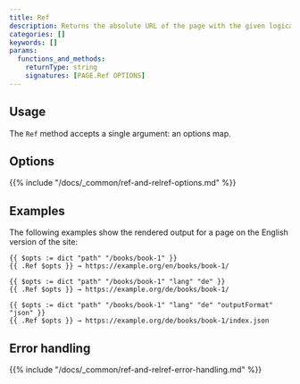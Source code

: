 ```yaml
---
title: Ref
description: Returns the absolute URL of the page with the given logical path, language, and output format.
categories: []
keywords: []
params:
  functions_and_methods:
    returnType: string
    signatures: [PAGE.Ref OPTIONS]
---
```


## Usage

The `Ref` method accepts a single argument: an options map.

## Options

{{% include "/docs/_common/ref-and-relref-options.md" %}}

## Examples

The following examples show the rendered output for a page on the English version of the site:

```go-html-template
{{ $opts := dict "path" "/books/book-1" }}
{{ .Ref $opts }} → https://example.org/en/books/book-1/

{{ $opts := dict "path" "/books/book-1" "lang" "de" }}
{{ .Ref $opts }} → https://example.org/de/books/book-1/

{{ $opts := dict "path" "/books/book-1" "lang" "de" "outputFormat" "json" }}
{{ .Ref $opts }} → https://example.org/de/books/book-1/index.json
```

## Error handling

{{% include "/docs/_common/ref-and-relref-error-handling.md" %}}
